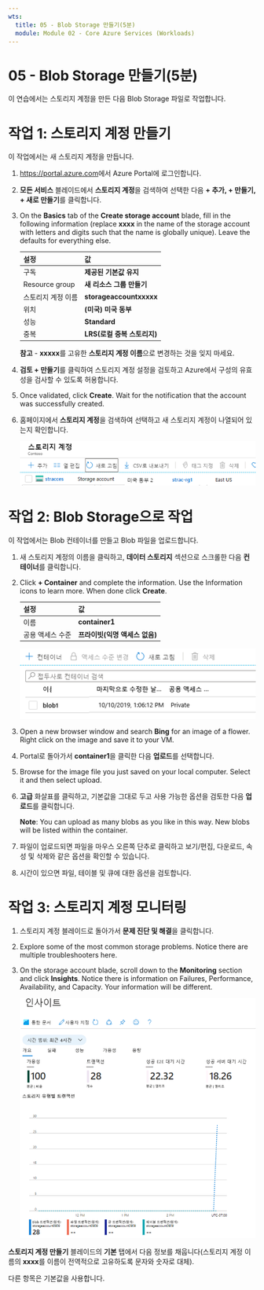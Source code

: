 ```yaml
---
wts:
  title: 05 - Blob Storage 만들기(5분)
  module: Module 02 - Core Azure Services (Workloads)
---
```

# <a name="05---create-blob-storage-5-min"></a>05 - Blob Storage 만들기(5분)

이 연습에서는 스토리지 계정을 만든 다음 Blob Storage 파일로 작업합니다.

# <a name="task-1-create-a-storage-account"></a>작업 1: 스토리지 계정 만들기 

이 작업에서는 새 스토리지 계정을 만듭니다. 

1. <a href="https://portal.azure.com" target="_blank"><span style="color: #0066cc;" color="#0066cc">https://portal.azure.com</span></a>에서 Azure Portal에 로그인합니다.

2. **모든 서비스** 블레이드에서 **스토리지 계정**을 검색하여 선택한 다음 **+ 추가, + 만들기, + 새로 만들기**를 클릭합니다. 

3. On the <bpt id="p1">**</bpt>Basics<ept id="p1">**</ept> tab of the <bpt id="p2">**</bpt>Create storage account<ept id="p2">**</ept> blade, fill in the following information (replace <bpt id="p3">**</bpt>xxxx<ept id="p3">**</ept> in the name of the storage account with letters and digits such that the name is globally unique). Leave the defaults for everything else.

    | 설정 | 값 | 
    | --- | --- |
    | 구독 | **제공된 기본값 유지** |
    | Resource group | **새 리소스 그룹 만들기** |
    | 스토리지 계정 이름 | **storageaccountxxxxx** |
    | 위치 | **(미국) 미국 동부**  |
    | 성능 | **Standard** |
    | 중복 | **LRS(로컬 중복 스토리지)** |
    
    **참고** - **xxxxx**를 고유한 **스토리지 계정 이름**으로 변경하는 것을 잊지 마세요.

5. **검토 + 만들기**를 클릭하여 스토리지 계정 설정을 검토하고 Azure에서 구성의 유효성을 검사할 수 있도록 허용합니다. 

6. Once validated, click <bpt id="p1">**</bpt>Create<ept id="p1">**</ept>. Wait for the notification that the account was successfully created. 

7. 홈페이지에서 **스토리지 계정**을 검색하여 선택하고 새 스토리지 계정이 나열되어 있는지 확인합니다.

    ![Azure Portal에서 새로 만든 스토리지 계정의 스크린샷.](../images/0401.png)

# <a name="task-2-work-with-blob-storage"></a>작업 2: Blob Storage으로 작업

이 작업에서는 Blob 컨테이너를 만들고 Blob 파일을 업로드합니다. 

1. 새 스토리지 계정의 이름을 클릭하고, **데이터 스토리지** 섹션으로 스크롤한 다음 **컨테이너**를 클릭합니다.

2. Click <bpt id="p1">**</bpt>+ Container<ept id="p1">**</ept> and complete the information. Use the Information icons to learn more. When done click <bpt id="p1">**</bpt>Create<ept id="p1">**</ept>.


    | 설정 | 값 |
    | --- | --- |
    | 이름 | **container1**  |
    | 공용 액세스 수준| **프라이빗(익명 액세스 없음)** |
  

    ![Azure Portal의 스토리지 계정에서 새로 만든 Blob 컨테이너의 스크린샷.](../images/0402.png)

4. Open a new browser window and search <bpt id="p1">**</bpt>Bing<ept id="p1">**</ept> for an image of a flower. Right click on the image and save it to your VM. 

6. Portal로 돌아가서 **container1**을 클릭한 다음 **업로드**를 선택합니다.

5. Browse for the image file you just saved on your local computer. Select it and then select upload.

   
6. **고급** 화살표를 클릭하고, 기본값을 그대로 두고 사용 가능한 옵션을 검토한 다음 **업로드**를 클릭합니다.

    <bpt id="p1">**</bpt>Note<ept id="p1">**</ept>: You can upload as many blobs as you like in this way. New blobs will be listed within the container.

7. 파일이 업로드되면 파일을 마우스 오른쪽 단추로 클릭하고 보기/편집, 다운로드, 속성 및 삭제와 같은 옵션을 확인할 수 있습니다. 

8. 시간이 있으면 파일, 테이블 및 큐에 대한 옵션을 검토합니다.

# <a name="task-3-monitor-the-storage-account"></a>작업 3: 스토리지 계정 모니터링

1. 스토리지 계정 블레이드로 돌아가서 **문제 진단 및 해결**을 클릭합니다. 

2. Explore some of the most common storage problems. Notice there are multiple troubleshooters here.

3. On the storage account blade, scroll down to the <bpt id="p1">**</bpt>Monitoring<ept id="p1">**</ept> section and click <bpt id="p2">**</bpt>Insights<ept id="p2">**</ept>. Notice there is information on Failures, Performance, Availability, and Capacity. Your information will be different.

    ![스토리지 계정 인사이트 페이지의 스크린샷.](../images/0403.PNG)

**스토리지 계정 만들기** 블레이드의 **기본** 탭에서 다음 정보를 채웁니다(스토리지 계정 이름의 **xxxx**를 이름이 전역적으로 고유하도록 문자와 숫자로 대체).

다른 항목은 기본값을 사용합니다.
